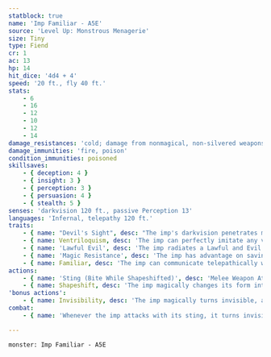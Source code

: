 ```yaml
---
statblock: true
name: 'Imp Familiar - A5E'
source: 'Level Up: Monstrous Menagerie'
size: Tiny
type: Fiend
cr: 1
ac: 13
hp: 14
hit_dice: '4d4 + 4'
speed: '20 ft., fly 40 ft.'
stats:
    - 6
    - 16
    - 12
    - 10
    - 12
    - 14
damage_resistances: 'cold; damage from nonmagical, non-silvered weapons'
damage_immunities: 'fire, poison'
condition_immunities: poisoned
skillsaves:
    - { deception: 4 }
    - { insight: 3 }
    - { perception: 3 }
    - { persuasion: 4 }
    - { stealth: 5 }
senses: 'darkvision 120 ft., passive Perception 13'
languages: 'Infernal, telepathy 120 ft.'
traits:
    - { name: "Devil's Sight", desc: "The imp's darkvision penetrates magical darkness." }
    - { name: Ventriloquism, desc: 'The imp can perfectly imitate any voice it has heard. It can make its voice appear to originate from any point within 30 feet.' }
    - { name: 'Lawful Evil', desc: 'The imp radiates a Lawful and Evil aura.' }
    - { name: 'Magic Resistance', desc: 'The imp has advantage on saving throws against spells and magical effects.' }
    - { name: Familiar, desc: 'The imp can communicate telepathically with its master while they are within 1 mile of each other. When the imp is within 10 feet of its master, its master shares its Magic Resistance trait.' }
actions:
    - { name: 'Sting (Bite While Shapeshifted)', desc: 'Melee Weapon Attack: +5 to hit, reach 5 ft., one target. Hit: 5 (1d4 + 3) piercing damage plus 3 (1d6) poison damage.' }
    - { name: Shapeshift, desc: 'The imp magically changes its form into a rat (speed 20 ft.), raven (20 ft., fly 60 ft.), or spider (20 ft., climb 20 ft.) or back into its true form. Its statistics are the same in each form except for its movement speeds. Equipment it carries is not transformed. It reverts to its true form if it dies.' }
'bonus actions':
    - { name: Invisibility, desc: 'The imp magically turns invisible, along with any equipment carried. This invisibility ends if the imp makes an attack, falls unconscious, or dismisses the effect.' }
combat:
    - { name: 'Whenever the imp attacks with its sting, it turns invisible immediately afterwards and then moves if it can', desc: 'It might spend some turns hiding without attacking. It changes targets and tactics frequently, since it can be killed with a readied action or an area attack if it becomes too predictable. Once damaged, it hides invisibly. The imp sometimes uses its Ventriloquism ability to create confusion and miscommunication.' }

---
```

```statblock
monster: Imp Familiar - A5E
```
